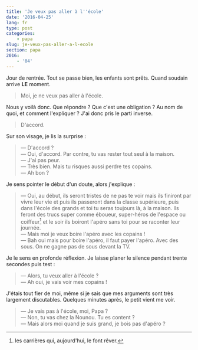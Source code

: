 ```yaml
---
title: 'Je veux pas aller à l''école'
date: '2016-04-25'
lang: fr
type: post
categories:
    - papa
slug: je-veux-pas-aller-a-l-ecole
section: papa
2016:
    - '04'
---
```


Jour de rentrée. Tout se passe bien, les enfants sont prêts. Quand soudain arrive **LE** moment.

> Moi, je ne veux pas aller à l'école.

<!-- more -->

Nous y voilà donc. Que répondre ? Que c'est une obligation ? Au nom de quoi, et comment l'expliquer ? J'ai donc pris le parti inverse.

> D'accord.

Sur son visage, je lis la surprise :

> — D'accord ?  
> — Oui, d'accord. Par contre, tu vas rester tout seul à la maison.  
> — J'ai pas peur.  
> — Très bien. Mais tu risques aussi perdre tes copains.  
> — Ah bon ?

Je sens pointer le début d'un doute, alors j'explique :

> — Oui, au début, ils seront tristes de ne pas te voir mais ils finiront par vivre leur vie et puis ils passeront dans la classe supérieure, puis dans l'école des grands et toi tu seras toujours là, à la maison. Ils feront des trucs super comme éboueur, super-héros de l'espace ou coiffeur[^1] et le soir ils boiront l'apéro sans toi pour se raconter leur journée.  
> — Mais moi je veux boire l'apéro avec les copains !  
> — Bah oui mais pour boire l'apéro, il faut payer l'apéro. Avec des sous. On ne gagne pas de sous devant la TV.

Je le sens en profonde réflexion. Je laisse planer le silence pendant trente secondes puis test :

> — Alors, tu veux aller à l'école ?  
> — Ah oui, je vais voir mes copains !

J'étais tout fier de moi, même si je sais que mes arguments sont très largement discutables. Quelques minutes après, le petit vient me voir.

> — Je vais pas à l'école, moi, Papa ?  
> — Non, tu vas chez la Nounou. Tu es content ?  
> — Mais alors moi quand je suis grand, je bois pas d'apéro ?

[^1]: les carrières qui, aujourd'hui, le font rêver.
